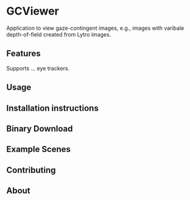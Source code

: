 GCViewer
========

Application to view gaze-contingent images, e.g., images with varibale
depth-of-field created from Lytro images.

Features
--------

Supports ... eye trackers.

Usage
-----

Installation instructions
-------------------------

Binary Download
---------------

Example Scenes
--------------

Contributing
-------------

About
-----


